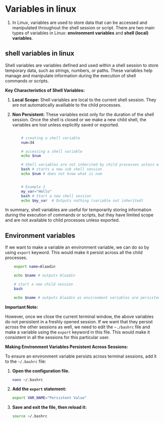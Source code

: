 # Variables in linux

1. In Linux, variables are used to store data that can be accessed and manipulated throughout the shell session or script. There are two main types of variables in Linux: **environment variables** and **shell (local) variables**.

## shell variables in linux

Shell variables are variables defined and used within a shell session to store temporary data, such as strings, numbers, or paths. These variables help manage and manipulate information during the execution of shell commands or scripts.

**Key Characteristics of Shell Variables:**

1. **Local Scope:** Shell variables are local to the current shell session. They are not automatically availiable to the child processes.

2. **Non Persistent:** These variables exist only for the duration of the shell session. Once the shell is closed or we make a new child shell, the variables are lost unless explicitly saved or exported.

    ```bash

        # creating a shell variable
        num=34

        # accessing a shell variable
        echo $num

        # Shell variables are not inherited by child processes unless explicitly exported.
        bash # starts a new sub shell session
        echo $num # does not know what is num


        # Example 2
        my_var="Hello"
        bash # Start a new shell session
        echo $my_var  # Outputs nothing (variable not inherited)
    ```
In summary, shell variables are useful for temporarily storing information during the execution of commands or scripts, but they have limited scope and are not available to child processes unless exported.

## Environment variables

If we want to make a variable an environment variable, we can do so by using `export` keyword. This would make it persist across all the child processes.

```bash
    export name=Alaadin

    echo $name # outputs Alaadin

    # start a new child session
    bash

    echo $name # outputs Alaadin as environment variables are persistent across the child sessions
```
**Important Note:**

However, once we close the current terminal window, the above variables do not persistent in a freshly opened session.
If we want that they persist across the other sessions as well, we need to edit the `~./bashrc` file and make a variable using the `export` keyword in this file. This would make it consistent in all the sessions for this particular user.

**Making Environment Variables Persistent Across Sessions:**

To ensure an environment variable persists across terminal sessions, add it to the `~/.bashrc` file:

1. **Open the configuration file.**
    ```bash
    nano ~/.bashrc
    ```
2. **Add the `export` statement:**
    ```bash
    export VAR_NAME="Persistent Value"
    ```
3. **Save and exit the file, then reload it:**
    ```bash
    source ~/.bashrc
    ```